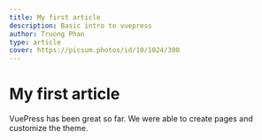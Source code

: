```yaml
---
title: My first article
description: Basic intro to vuepress
author: Truong Phan
type: article
cover: https://picsum.photos/id/10/1024/300
---
```

# My first article

VuePress has been great so far. We were able to create pages and customize the theme.
